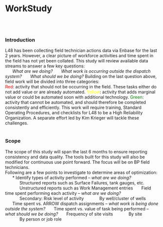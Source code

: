 # WorkStudy
<br><br>
### Introduction
L48 has been collecting field technician actions data via Enbase for the last 2 years.
However, a clear picture of workforce activities and time spent in the field has
not yet been collated. This study will review available data streams to answer a
few key questions:<br>
&nbsp;&nbsp;&nbsp;&nbsp;&nbsp;&nbsp;*What are we doing?*
&nbsp;&nbsp;&nbsp;&nbsp;&nbsp;&nbsp;*What work is occurring outside the dispatch system?*
&nbsp;&nbsp;&nbsp;&nbsp;&nbsp;&nbsp;*What should we be doing?*
Building on the last question above, field work will be divided into three categories:  
<span style='color:red'>Red</span>: activity that should not be occurring in the field. These tasks either do not add value or are already automated.
<span style='color:yellow'>Yellow</span>: activity that adds marginal value or could be automated soon with additional technology.
<span style='color:green'>Green</span>: activity that cannot be automated, and should therefore be completed consistently and efficiently. This work will require training, Standard Operating Procedures, and checklists for L48 to be a High Reliability Organization. A separate effort led by Kim Krieger will tackle these challenges.
<br><br>
### Scope
The scope of this study will span the last 6 months to ensure reporting consistency and data quality. The tools built for this study will also be modified for continuous use point forward. The focus will be on BP field technicians.  
Following are a few points to investigate to determine areas of optimization:
&nbsp;&nbsp;&nbsp;&nbsp;&nbsp;&nbsp;* Identify types of activity performed – *what are we doing?*
&nbsp;&nbsp;&nbsp;&nbsp;&nbsp;&nbsp;&nbsp;&nbsp;&nbsp;&nbsp;&nbsp;&nbsp;Structured reports such as Surface Failures, tank gauges, etc.
&nbsp;&nbsp;&nbsp;&nbsp;&nbsp;&nbsp;&nbsp;&nbsp;&nbsp;&nbsp;&nbsp;&nbsp;Unstructured reports such as Work Management entries
&nbsp;&nbsp;&nbsp;&nbsp;&nbsp;&nbsp;Field time spent performing each activity – *what are we doing?*
&nbsp;&nbsp;&nbsp;&nbsp;&nbsp;&nbsp;&nbsp;&nbsp;&nbsp;&nbsp;&nbsp;&nbsp;Secondary: Risk level of activity
&nbsp;&nbsp;&nbsp;&nbsp;&nbsp;&nbsp;&nbsp;&nbsp;&nbsp;&nbsp;&nbsp;&nbsp;By well/cluster of wells
&nbsp;&nbsp;&nbsp;&nbsp;&nbsp;&nbsp;Time spent vs. ARROW dispatch assignments – *what work is being done outside the system?*
&nbsp;&nbsp;&nbsp;&nbsp;&nbsp;&nbsp;Time spent vs. value of task being performed – *what should we be doing?*
&nbsp;&nbsp;&nbsp;&nbsp;&nbsp;&nbsp;Frequency of site visits
&nbsp;&nbsp;&nbsp;&nbsp;&nbsp;&nbsp;&nbsp;&nbsp;&nbsp;&nbsp;&nbsp;&nbsp;By site
&nbsp;&nbsp;&nbsp;&nbsp;&nbsp;&nbsp;&nbsp;&nbsp;&nbsp;&nbsp;&nbsp;&nbsp;By person or job role
